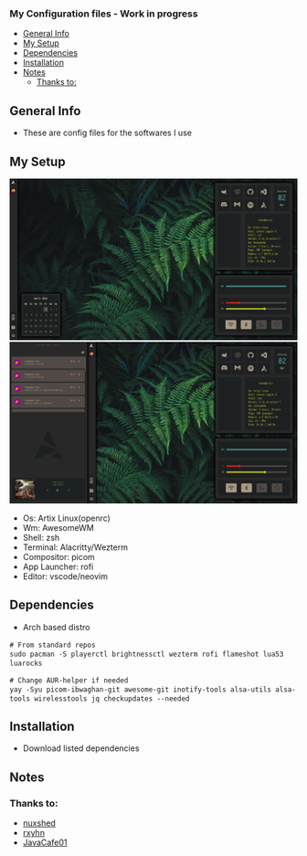 ### My Configuration files - Work in progress
- [General Info](#general-info)
- [My Setup](#my-setup)
- [Dependencies](#dependencies)
- [Installation](#installation)
- [Notes](#notes)
  - [Thanks to:](#thanks-to)
## General Info
*   These are config files for the softwares I use

## My Setup
![Home](assets/home.png)
![Home](assets/home1.png)
* Os: Artix Linux(openrc)
* Wm: AwesomeWM
* Shell: zsh
* Terminal: Alacritty/Wezterm
* Compositor: picom
* App Launcher: rofi
* Editor: vscode/neovim

## Dependencies
* Arch based distro
```
# From standard repos
sudo pacman -S playerctl brightnessctl wezterm rofi flameshot lua53 luarocks 
```
```
# Change AUR-helper if needed
yay -Syu picom-ibwaghan-git awesome-git inotify-tools alsa-utils alsa-tools wirelesstools jq checkupdates --needed
```


## Installation
* Download listed dependencies

## Notes
### Thanks to:
* [nuxshed](https://github.com/nuxshed/dotfiles)
* [rxyhn](https://github.com/rxyhn)
* [JavaCafe01](https://github.com/JavaCafe01)


